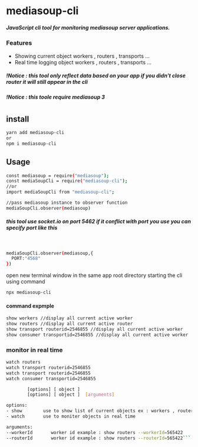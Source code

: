 # mediasoup-cli
##### JavaScript cli tool for monitoring mediasoup server applications.


### Features
- Showing current object workers , routers , transports ... 
- Real time logging object workers , routers , transports  ... 
##### !Notice : this tool only reflect data based on your  app if you didn't close router it will still appear in the cli
##### !Notice : this toole require mediasoup 3
#
## install


```sh
yarn add mediasoup-cli
or 
npm i mediasoup-cli
```
## Usage


```sh
const mediasoup = require("mediasoup");
const mediaSoupCli = require("mediasoup-cli");
//or
import mediaSoupCli from "mediasoup-cli";

//pass mediasoup instance to observer function
mediaSoupCli.observer(mediasoup)
```

##### this tool use socket.io on port 5462 if it conflict with port you use you can specify port like this
#
```sh

mediaSoupCli.observer(mediasoup,{
  PORT:"4568"
})
```
open new terminal window in the same app root directory 
starting the cli using command
```sh
npx mediasoup-cli
```


#### command expmple
```sh
show workers //display all current active worker
show routers //display all current active router
show transport routerid=2546855 //display all current active worker
show consumer transportid=2546855 //display all current active worker
```
### monitor in real time
```sh
watch routers 
watch transport routerid=2546855 
watch transport routerid=2546855 
watch consumer transportid=2546855 
```

```sh
        [options] [ object ] 
        [options] [ object ]  [arguments]

options:
- show        use to show list of current objects ex : workers , routers 
- watch       use to moniter objects in real time

arguments:
--workerId       worker id example : show routers --workerId=565422
--routerId       worker id example : show routers --routerId=565422```
```

